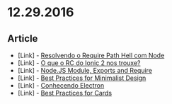 # 12.29.2016

## Article

- \[Link\] - [Resolvendo o Require Path Hell com Node](https://medium.com/@gfviegas/resolvendo-o-require-path-hell-com-node-85531924b925#.xqisqfjz1)
- \[Link\] - [O que o RC do Ionic 2 nos trouxe?](https://medium.com/@gfviegas/analise-rc-ionic-2-92ac81641349#.li635xbh5)
- \[Link\] - [Node.JS Module, Exports and Require](https://blog.levichen.tw/node-js-module-exports-and-require-c4eafa80570a#.x6h36ja09)
- \[Link\] - [Best Practices for Minimalist Design](https://uxplanet.org/best-practices-for-minimalist-design-7af4a9b61ad7#.bxnrks3zz)
- \[Link\] - [Conhecendo Electron](https://medium.com/lets-grow/conhecendo-electron-e4dd5019ab75#.hscttbw6z)
- \[Link\] - [Best Practices for Cards](https://uxplanet.org/best-practices-for-cards-fa45e3ad94dd#.g3d44jofg)
